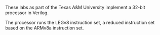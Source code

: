 These labs as part of the Texas A&M University implement a 32-bit processor in Verilog.

The processor runs the LEGv8 instruction set, a reduced instruction set based on the ARMv8a instruction set.

